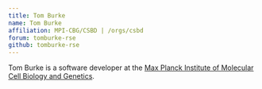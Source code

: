 ```yaml
---
title: Tom Burke
name: Tom Burke
affiliation: MPI-CBG/CSBD | /orgs/csbd
forum: tomburke-rse
github: tomburke-rse
---
```


Tom Burke is a software developer at the [Max Planck Institute of Molecular Cell Biology and Genetics](/orgs/mpi-cbg).
